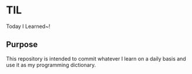 # TIL
Today I Learned~!

## Purpose
This repository is intended to commit whatever I learn on a daily basis and use it as my programming dictionary.
